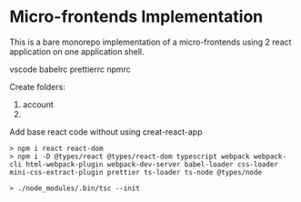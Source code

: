 # Micro-frontends Implementation
This is a bare monorepo implementation of a micro-frontends using 2 react application on one application shell.

vscode
babelrc
prettierrc
npmrc

Create folders:
1. account
2.

Add base react code without using creat-react-app

```
> npm i react react-dom
> npm i -D @types/react @types/react-dom typescript webpack webpack-cli html-webpack-plugin webpack-dev-server babel-loader css-loader mini-css-extract-plugin prettier ts-loader ts-node @types/node
```

```
> ./node_modules/.bin/tsc --init  
```